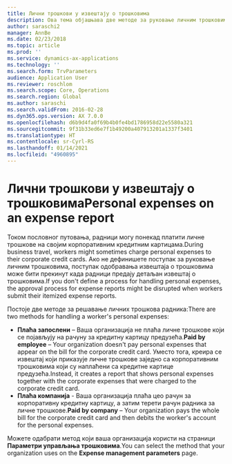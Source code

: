```yaml
---
title: Лични трошкови у извештају о трошковима
description: Ова тема објашњава две методе за руковање личним трошковима радника у услузи Microsoft Dynamics 365 Finance.
author: saraschi2
manager: AnnBe
ms.date: 02/23/2018
ms.topic: article
ms.prod: ''
ms.service: dynamics-ax-applications
ms.technology: ''
ms.search.form: TrvParameters
audience: Application User
ms.reviewer: roschlom
ms.search.scope: Core, Operations
ms.search.region: Global
ms.author: saraschi
ms.search.validFrom: 2016-02-28
ms.dyn365.ops.version: AX 7.0.0
ms.openlocfilehash: d6b9d4fa0f69b4b0fe4bd1786958d22e5580a321
ms.sourcegitcommit: 9f31b33ed6e7f1b49200a407913201a1337f3401
ms.translationtype: HT
ms.contentlocale: sr-Cyrl-RS
ms.lasthandoff: 01/14/2021
ms.locfileid: "4960895"
---
```

# <a name="personal-expenses-on-an-expense-report"></a><span data-ttu-id="27ef5-103">Лични трошкови у извештају о трошковима</span><span class="sxs-lookup"><span data-stu-id="27ef5-103">Personal expenses on an expense report</span></span>

<span data-ttu-id="27ef5-104">Током пословног путовања, радници могу понекад платити личне трошкове на својим корпоративним кредитним картицама.</span><span class="sxs-lookup"><span data-stu-id="27ef5-104">During business travel, workers might sometimes charge personal expenses to their corporate credit cards.</span></span> <span data-ttu-id="27ef5-105">Ако не дефинишете поступак за руковање личним трошковима, поступак одобравања извештаја о трошковима може бити прекинут када радници предају детаљан извештај о трошковима.</span><span class="sxs-lookup"><span data-stu-id="27ef5-105">If you don't define a process for handling personal expenses, the approval process for expense reports might be disrupted when workers submit their itemized expense reports.</span></span> 

<span data-ttu-id="27ef5-106">Постоје две методе за решавање личних трошкова радника:</span><span class="sxs-lookup"><span data-stu-id="27ef5-106">There are two methods for handling a worker's personal expenses:</span></span>

- <span data-ttu-id="27ef5-107">**Плаћа запослени** – Ваша организација не плаћа личне трошкове који се појављују на рачуну за кредитну картицу предузећа.</span><span class="sxs-lookup"><span data-stu-id="27ef5-107">**Paid by employee** – Your organization doesn't pay personal expenses that appear on the bill for the corporate credit card.</span></span> <span data-ttu-id="27ef5-108">Уместо тога, креира се извештај који приказује личне трошкове заједно са корпоративним трошковима који су наплаћени са кредитне картице предузећа.</span><span class="sxs-lookup"><span data-stu-id="27ef5-108">Instead, it creates a report that shows personal expenses together with the corporate expenses that were charged to the corporate credit card.</span></span>
- <span data-ttu-id="27ef5-109">**Плаћа компанија** - Ваша организација плаћа цео рачун за корпоративну кредитну картицу, а затим терети рачун радника за личне трошкове.</span><span class="sxs-lookup"><span data-stu-id="27ef5-109">**Paid by company** – Your organization pays the whole bill for the corporate credit card and then debits the worker's account for the personal expenses.</span></span>

<span data-ttu-id="27ef5-110">Можете одабрати метод који ваша организација користи на страници **Параметри управљања трошковима**.</span><span class="sxs-lookup"><span data-stu-id="27ef5-110">You can select the method that your organization uses on the **Expense management parameters** page.</span></span>
